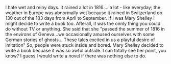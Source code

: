 I hate wet and reiny days. It rained a lot in 1816....
a lot - like everyday; the weather in Europe was abnormally
wet because it rained in Switzerland on 130 out of the 183 days
from April to September. If I was Mary Shelley I might decide
to write a book too. Afterall, it was the onnly thing you could
do without TV or anything. She said that she "passed the summer
of 1816 in the environs of Geneva...we occasionally amused
ourselves with some German stories of ghosts... These tales
excited in us a playful desire of imitation"  So, people were
stuck inside and bored. Mary Shelley decided to write a book
becuase it was so awful outside. I can totally see her point,
you know? I guess I would write a novel if there was nothing
else to do.
